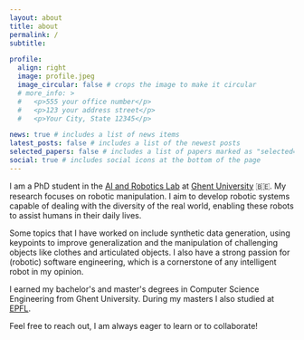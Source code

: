 ```yaml
---
layout: about
title: about
permalink: /
subtitle:

profile:
  align: right
  image: profile.jpeg
  image_circular: false # crops the image to make it circular
  # more_info: >
  #   <p>555 your office number</p>
  #   <p>123 your address street</p>
  #   <p>Your City, State 12345</p>

news: true # includes a list of news items
latest_posts: false # includes a list of the newest posts
selected_papers: false # includes a list of papers marked as "selected={true}"
social: true # includes social icons at the bottom of the page
---
```


I am a PhD student in the [AI and Robotics Lab](https://airo.ugent.be/) at [Ghent University](https://www.ugent.be/en) :belgium:. My research focuses on robotic manipulation. I aim to develop robotic systems capable of dealing with the diversity of the real world, enabling these robots to assist humans in their daily lives.

Some topics that I have worked on include synthetic data generation, using keypoints to improve generalization and the manipulation of challenging objects like clothes and articulated objects. I also have a strong passion for (robotic) software engineering, which is a cornerstone of any intelligent robot in my opinion.

I earned my bachelor's and master's degrees in Computer Science Engineering from Ghent University. During my masters I also studied at [EPFL](https://www.epfl.ch/en/).

Feel free to reach out, I am always eager to learn or to collaborate!
